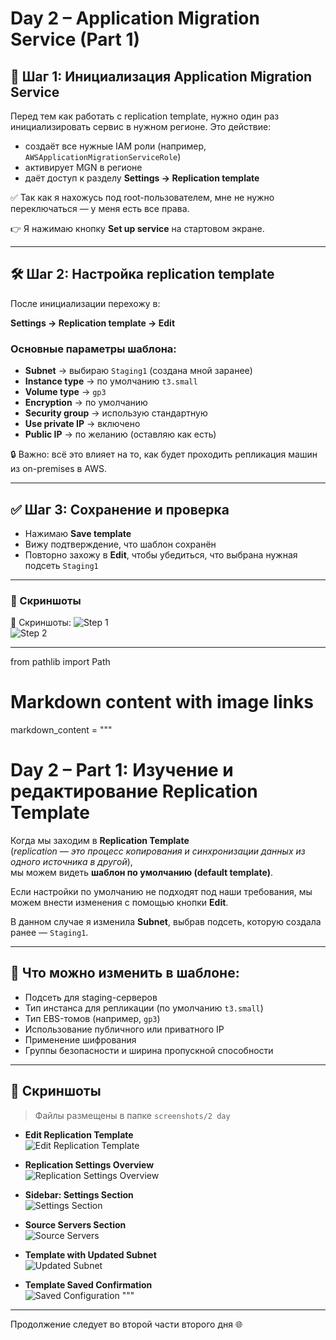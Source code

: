 # Day 2 – Application Migration Service (Part 1)

## 🚀 Шаг 1: Инициализация Application Migration Service

Перед тем как работать с replication template, нужно один раз инициализировать сервис в нужном регионе. Это действие:

- создаёт все нужные IAM роли (например, `AWSApplicationMigrationServiceRole`)
- активирует MGN в регионе
- даёт доступ к разделу **Settings → Replication template**

✅ Так как я нахожусь под root-пользователем, мне не нужно переключаться — у меня есть все права.

👉 Я нажимаю кнопку **Set up service** на стартовом экране.

---

## 🛠 Шаг 2: Настройка replication template

После инициализации перехожу в:

**Settings → Replication template → Edit**

### Основные параметры шаблона:
- **Subnet** → выбираю `Staging1` (создана мной заранее)
- **Instance type** → по умолчанию `t3.small`
- **Volume type** → `gp3`
- **Encryption** → по умолчанию
- **Security group** → использую стандартную
- **Use private IP** → включено
- **Public IP** → по желанию (оставляю как есть)

🔒 Важно: всё это влияет на то, как будет проходить репликация машин из on-premises в AWS.

---

## ✅ Шаг 3: Сохранение и проверка

- Нажимаю **Save template**
- Вижу подтверждение, что шаблон сохранён
- Повторно захожу в **Edit**, чтобы убедиться, что выбрана нужная подсеть `Staging1`

---

### 📸 Скриншоты
📸 Скриншоты:
![Step 1](screenshots/2%20day/1.png)  
![Step 2](screenshots/2%20day/2.png)

---
from pathlib import Path

# Markdown content with image links
markdown_content = """
# Day 2 – Part 1: Изучение и редактирование Replication Template

Когда мы заходим в **Replication Template**  
(*replication — это процесс копирования и синхронизации данных из одного источника в другой*),  
мы можем видеть **шаблон по умолчанию (default template)**.

Если настройки по умолчанию не подходят под наши требования, мы можем внести изменения с помощью кнопки **Edit**.

В данном случае я изменила **Subnet**, выбрав подсеть, которую создала ранее — `Staging1`.

---

## 🔧 Что можно изменить в шаблоне:

- Подсеть для staging-серверов
- Тип инстанса для репликации (по умолчанию `t3.small`)
- Тип EBS-томов (например, `gp3`)
- Использование публичного или приватного IP
- Применение шифрования
- Группы безопасности и ширина пропускной способности

---

## 📸 Скриншоты

> Файлы размещены в папке `screenshots/2 day`

- **Edit Replication Template**  
  ![Edit Replication Template](screenshots/2%20day/1.png)

- **Replication Settings Overview**  
  ![Replication Settings Overview](screenshots/2%20day/2.png)

- **Sidebar: Settings Section**  
  ![Settings Section](screenshots/2%20day/3.png)

- **Source Servers Section**  
  ![Source Servers](screenshots/2%20day/4.png)

- **Template with Updated Subnet**  
  ![Updated Subnet](screenshots/2%20day/5.png)

- **Template Saved Confirmation**  
  ![Saved Configuration](screenshots/2%20day/6.png)
"""


-------------------
Продолжение следует во второй части второго дня 🌐


